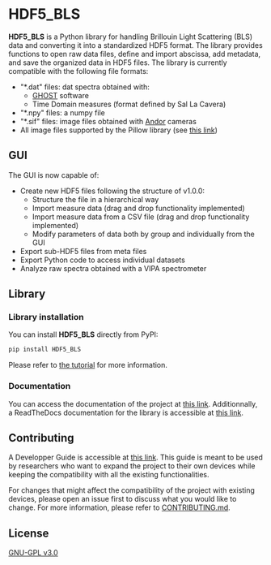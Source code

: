 # HDF5_BLS

**HDF5_BLS** is a Python library for handling Brillouin Light Scattering (BLS) data and converting it into a standardized HDF5 format. The library provides functions to open raw data files, define and import abscissa, add metadata, and save the organized data in HDF5 files.
The library is currently compatible with the following file formats:
- "*.dat" files: dat spectra obtained with:
    - [GHOST](https://tablestable.com/en/downloads/) software 
    - Time Domain measures (format defined by Sal La Cavera)
- "*.npy" files: a numpy file
- "*.sif" files: image files obtained with [Andor](https://andor.oxinst.com) cameras
- All image files supported by the Pillow library (see [this link](https://pillow.readthedocs.io/en/stable/handbook/image-file-formats.html#write-only-formats))

## GUI

The GUI is now capable of:
- Create new HDF5 files following the structure of v1.0.0:
    - Structure the file in a hierarchical way
    - Import measure data (drag and drop functionality implemented)
    - Import measure data from a CSV file (drag and drop functionality implemented)
    - Modify parameters of data both by group and individually from the GUI
- Export sub-HDF5 files from meta files
- Export Python code to access individual datasets
- Analyze raw spectra obtained with a VIPA spectrometer

## Library 

### Library installation

You can install **HDF5_BLS** directly from PyPI:

```bash
pip install HDF5_BLS
```
Please refer to [the tutorial](https://github.com/bio-brillouin/HDF5_BLS/blob/v-1.0.0/guides/Tutorial/Tutorial.pdf) for more information.

### Documentation

You can access the documentation of the project at [this link](https://github.com/bio-brillouin/HDF5_BLS/blob/v-1.0.0/guides/Tutorial/Tutorial.pdf).
Additionnally, a ReadTheDocs documentation for the library is accessible at [this link](https://hdf5-bls.readthedocs.io/en/latest/).

## Contributing

A Developper Guide is accessible at [this link](https://github.com/bio-brillouin/HDF5_BLS/blob/v-1.0.0/guides/Tutorial/Tutorial.pdf). This guide is meant to be used by researchers who want to expand the project to their own devices while keeping the compatibility with all the existing functionalities. 

For changes that might affect the compatibility of the project with existing devices, please open an issue first to discuss what you would like to change. For more information, please refer to [CONTRIBUTING.md](https://github.com/bio-brillouin/HDF5_BLS/blob/main/CONTRIBUTING.md).

## License

[GNU-GPL v3.0](https://www.gnu.org/licenses/gpl-3.0.en.html)